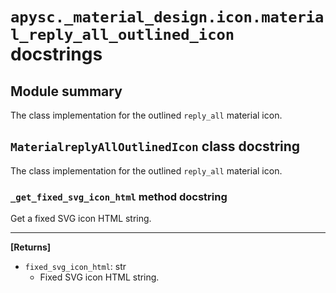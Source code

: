 # `apysc._material_design.icon.material_reply_all_outlined_icon` docstrings

## Module summary

The class implementation for the outlined `reply_all` material icon.

## `MaterialreplyAllOutlinedIcon` class docstring

The class implementation for the outlined `reply_all` material icon.

### `_get_fixed_svg_icon_html` method docstring

Get a fixed SVG icon HTML string.<hr>

**[Returns]**

- `fixed_svg_icon_html`: str
  - Fixed SVG icon HTML string.